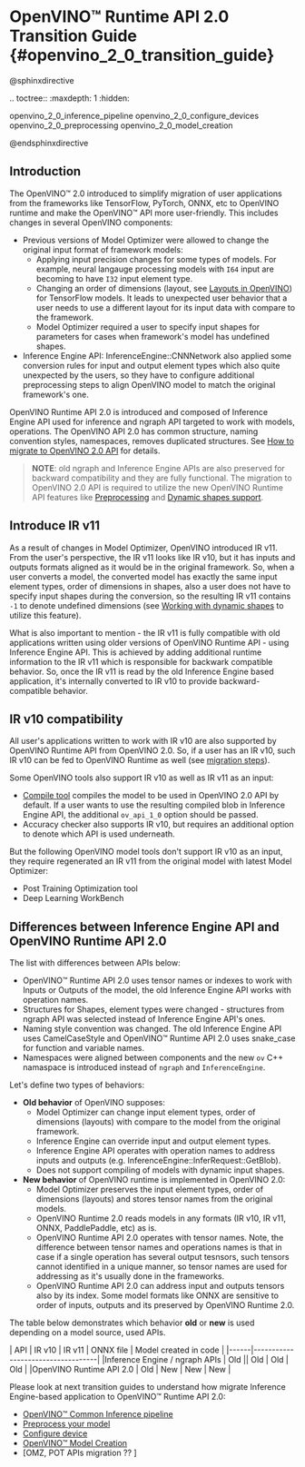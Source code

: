 # OpenVINO™ Runtime API 2.0 Transition Guide {#openvino_2_0_transition_guide}

@sphinxdirective

.. toctree::
   :maxdepth: 1
   :hidden:
   
   openvino_2_0_inference_pipeline
   openvino_2_0_configure_devices
   openvino_2_0_preprocessing
   openvino_2_0_model_creation
      
@endsphinxdirective

## Introduction

The OpenVINO™ 2.0 introduced to simplify migration of user applications from the frameworks like TensorFlow, PyTorch, ONNX, etc to OpenVINO runtime and make the OpenVINO™ API more user-friendly. This includes changes in several OpenVINO components:

- Previous versions of Model Optimizer were allowed to change the original input format of framework models:
  - Applying input precision changes for some types of models. For example, neural langauge processing models with `I64` input are becoming to have `I32` input element type.
  - Changing an order of dimensions (layout, see [Layouts in OpenVINO](../layout_overview.md)) for TensorFlow models. It leads to unexpected user behavior that a user needs to use a different layout for its input data with compare to the framework.
  - Model Optimizer required a user to specify input shapes for parameters for cases when framework's model has undefined shapes.
- Inference Engine API: InferenceEngine::CNNNetwork also applied some conversion rules for input and output element types which also quite unexpected by the users, so they have to configure additional preprocessing steps to align OpenVINO model to match the original framework's one.

OpenVINO Runtime API 2.0 is introduced and composed of Inference Engine API used for inference and ngraph API targeted to work with models, operations. The OpenVINO API 2.0 has common structure, naming convention styles, namespaces, removes duplicated structures. See [How to migrate to OpenVINO 2.0 API](./common_inference_pipeline.md) for details.

> **NOTE**: old ngraph and Inference Engine APIs are also preserved for backward compatibility and they are fully functional. The migration to OpenVINO 2.0 API is required to utilize the new OpenVINO Runtime API features like [Preprocessing](../preprocessing_overview.md) and [Dynamic shapes support](../DynamicBatching.md).

## Introduce IR v11

As a result of changes in Model Optimizer, OpenVINO introduced IR v11. From the user's perspective, the IR v11 looks like IR v10, but it has inputs and outputs formats aligned as it would be in the original framework. So, when a user converts a model, the converted model has exactly the same input element types, order of dimensions in shapes, also a user does not have to specify input shapes during the conversion, so the resulting IR v11 contains `-1` to denote undefined dimensions (see [Working with dynamic shapes](../DynamicBatching.md) to utilize this feature).

What is also important to mention - the IR v11 is fully compatible with old applications written using older versions of OpenVINO Runtime API - using Inference Engine API. This is achieved by adding additional runtime information to the IR v11 which is responsible for backwark compatible behavior. So, once the IR v11 is read by the old Inference Engine based application, it's internally converted to IR v10 to provide backward-compatible behavior.

## IR v10 compatibility

All user's applications written to work with IR v10 are also supported by OpenVINO Runtime API from OpenVINO 2.0. So, if a user has an IR v10, such IR v10 can be fed to OpenVINO Runtime as well (see [migration steps](./common_inference_pipeline.md)).

Some OpenVINO tools also support IR v10 as well as IR v11 as an input:
- [Compile tool](../../../tools/compile_tool/README.md) compiles the model to be used in OpenVINO 2.0 API by default. If a user wants to use the resulting compiled blob in Inference Engine API, the additional `ov_api_1_0` option should be passed.
- Accuracy checker also supports IR v10, but requires an additional option to denote which API is used underneath.

But the following OpenVINO model tools don't support IR v10 as an input, they require regenerated an IR v11 from the original model with latest Model Optimizer:
- Post Training Optimization tool
- Deep Learning WorkBench

## Differences between Inference Engine API and OpenVINO Runtime API 2.0

The list with differences between APIs below:

 - OpenVINO™ Runtime API 2.0 uses tensor names or indexes to work with Inputs or Outputs of the model, the old Inference Engine API works with operation names.
 - Structures for Shapes, element types were changed - structures from ngraph API was selected instead of Inference Engine API's ones.
 - Naming style convention was changed. The old Inference Engine API uses CamelCaseStyle and OpenVINO™ Runtime API 2.0 uses snake_case for function and variable names.
 - Namespaces were aligned between components and the new `ov` C++ namaspace is introduced instead of `ngraph` and `InferenceEngine`.

Let's define two types of behaviors:
- **Old behavior** of OpenVINO supposes:
  - Model Optimizer can change input element types, order of dimensions (layouts) with compare to the model from the original framework.
  - Inference Engine can override input and output element types.
  - Inference Engine API operates with operation names to address inputs and outputs (e.g. InferenceEngine::InferRequest::GetBlob).
  - Does not support compiling of models with dynamic input shapes.
- **New behavior** of OpenVINO runtime is implemented in OpenVINO 2.0:
  - Model Optimizer preserves the input element types, order of dimensions (layouts) and stores tensor names from the original models.
  - OpenVINO Runtime 2.0 reads models in any formats (IR v10, IR v11, ONNX, PaddlePaddle, etc) as is.
  - OpenVINO Runtime API 2.0 operates with tensor names. Note, the difference between tensor names and operations names is that in case if a single operation has several output tesnsors, such tensors cannot identified in a unique manner, so tensor names are used for addressing as it's usually done in the frameworks.
  - OpenVINO Runtime API 2.0 can address input and outputs tensors also by its index. Some model formats like ONNX are sensitive to order of inputs, outputs and its preserved by OpenVINO Runtime 2.0. 

The table below demonstrates which behavior **old** or **new** is used depending on a model source, used APIs.


| API  | IR v10  | IR v11  | ONNX file | Model created in code |
|------|-----------------------------------|
|Inference Engine / ngraph APIs | Old || Old | Old | Old |
|OpenVINO Runtime API 2.0 | Old | New | New | New |

Please look at next transition guides to understand how migrate Inference Engine-based application to OpenVINO™ Runtime API 2.0:
 - [OpenVINO™ Common Inference pipeline](common_inference_pipeline.md)
 - [Preprocess your model](./preprocessing.md)
 - [Configure device](./configure_devices.md)
 - [OpenVINO™ Model Creation](graph_construction.md)
 - [OMZ, POT APIs migration ?? ]
